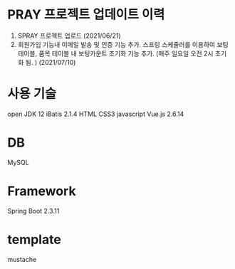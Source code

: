 # PRAY 프로젝트 업데이트 이력
1. SPRAY 프로젝트 업로드 (2021/06/21)
2. 회원가입 기능내 이메일 발송 및 인증 기능 추가. 
   스프링 스케줄러를 이용하여 보팅 테이블, 품목 테이블 내 보팅카운트 초기화 기능 추가. (매주 일요일 오전 2시 초기화 됨. ) (2021/07/10)
   
# 사용 기술
open JDK 12
iBatis 2.1.4
HTML
CSS3
javascript
Vue.js 2.6.14

# DB
MySQL

# Framework
Spring Boot 2.3.11

# template
mustache


   
   
